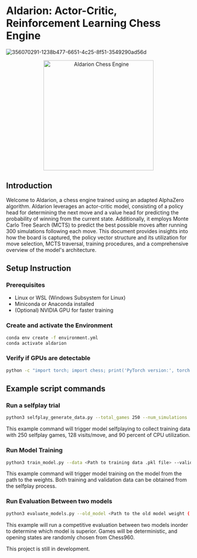 # Aldarion: Actor-Critic, Reinforcement Learning Chess Engine

![356070291-1238b477-6651-4c25-8f51-3549290ad56d](https://github.com/user-attachments/assets/4a488daa-3fcf-4bdf-b92b-101eabec0b58)



<p align="center">
  <img src="https://github.com/Tomasdfgh/Aldarion-A2C-Chess-Engine/assets/86145397/44381ed4-ac65-4c96-8513-901336e4223c" alt="Aldarion Chess Engine" width="300">
</p>

## Introduction

Welcome to Aldarion, a chess engine trained using an adapted AlphaZero algorithm. Aldarion leverages an actor-critic model, consisting of a policy head for determining the next move and a value head for predicting the probability of winning from the current state. Additionally, it employs Monte Carlo Tree Search (MCTS) to predict the best possible moves after running 300 simulations following each move. This document provides insights into how the board is captured, the policy vector structure and its utilization for move selection, MCTS traversal, training procedures, and a comprehensive overview of the model's architecture.

## Setup Instruction

### Prerequisites
- Linux or WSL (Windows Subsystem for Linux)
- Miniconda or Anaconda installed
- (Optional) NVIDIA GPU for faster training

### Create and activate the Environment
```bash
conda env create -f environment.yml
conda activate aldarion
```

### Verify if GPUs are detectable
```bash
python -c "import torch; import chess; print('PyTorch version:', torch.__version__); print('CUDA available:', torch.cuda.is_available())"
```

## Example script commands

### Run a selfplay trial

```bash
python3 selfplay_generate_data.py --total_games 250 --num_simulations  128 --cpu_utilization 0.9 --model_path <Path to the model weight (.pth) file>
```

This example command will trigger model selfplaying to collect training data with 250 selfplay games, 128 visits/move, and 90 percent of CPU utilization.

### Run Model Training

```bash
python3 train_model.py --data <Path to training data .pkl file> --validation_data <Path to Validation data .pkl file> --model_path <Path to the model weight (.pth) file> --epochs 5 --lr 0.0001 --batch_size 32
```

This example command will trigger model training on the model from the path to the weights. Both training and validation data can be obtained from the selfplay process.

### Run Evaluation Between two models

```bash
python3 evaluate_models.py --old_model <Path to the old model weight (.pth) file> --new_model <Path to the new model weight (.pth) file> --num_games 5 --num_simulations 5 --cpu_utilization 0.9
```

This example will run a competitive evaluation between two models inorder to determine which model is superior. Games will be deterministic, and opening states are randomly chosen from Chess960.

This project is still in development.
